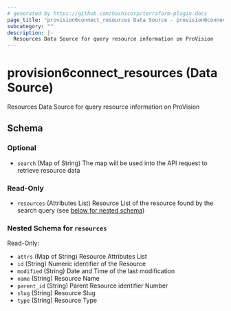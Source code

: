 ```yaml
---
# generated by https://github.com/hashicorp/terraform-plugin-docs
page_title: "provision6connect_resources Data Source - provision6connect"
subcategory: ""
description: |-
  Resources Data Source for query resource information on ProVision
---
```


# provision6connect_resources (Data Source)

Resources Data Source for query resource information on ProVision



<!-- schema generated by tfplugindocs -->
## Schema

### Optional

- `search` (Map of String) The map will be used into the API request to retrieve resource data

### Read-Only

- `resources` (Attributes List) Resource List of the resource found by the search query (see [below for nested schema](#nestedatt--resources))

<a id="nestedatt--resources"></a>
### Nested Schema for `resources`

Read-Only:

- `attrs` (Map of String) Resource Attributes List
- `id` (String) Numeric identifier of the Resource
- `modified` (String) Date and Time of the last modification
- `name` (String) Resource Name
- `parent_id` (String) Parent Resource identifier Number
- `slug` (String) Resource Slug
- `type` (String) Resource Type


